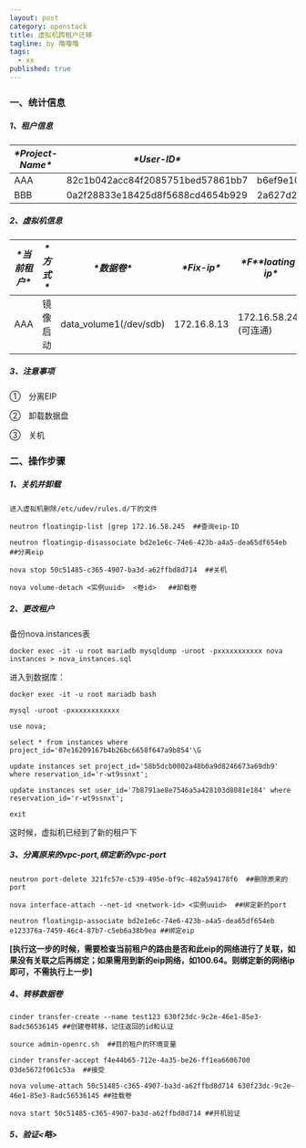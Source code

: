 ```yaml
---
layout: post
category: openstack
title: 虚拟机跨租户迁移
tagline: by 噜噜噜
tags: 
  - xx
published: true
---
```




<!--more-->

### 一、统计信息

##### 1、租户信息

| ***\*Project-Name\**** | ***\*User-ID\****                | ***\*Project-ID\****             |
| ---------------------- | -------------------------------- | -------------------------------- |
| AAA                    | 82c1b042acc84f2085751bed57861bb7 | b6ef9e1025574dd48357c0acc345ddc2 |
| BBB                    | 0a2f28833e18425d8f5688cd4654b929 | 2a627d2e871042f08cad08663758d968 |

##### 2、虚拟机信息

| ***\*当前租户\**** | ***\*方式\**** | ***\*数据卷\****       | ***\*Fix-ip\**** | ***\*F\*******\*loating-ip\**** |
| ------------------ | -------------- | ---------------------- | ---------------- | ------------------------------- |
| AAA                | 镜像启动       | data_volume1(/dev/sdb) | 172.16.8.13      | 172.16.58.245 (可连通)          |

##### 3、注意事项

①　分离EIP

②　卸载数据盘

③　关机

### 二、操作步骤

##### 1、关机并卸载

```
进入虚拟机删除/etc/udev/rules.d/下的文件

neutron floatingip-list |grep 172.16.58.245  ##查询eip-ID

neutron floatingip-disassociate bd2e1e6c-74e6-423b-a4a5-dea65df654eb  ##分离eip

nova stop 50c51485-c365-4907-ba3d-a62ffbd8d714  ##关机

nova volume-detach <实例uuid>  <卷id>   ##卸载卷
```



##### 2、更改租户

备份nova.instances表

```
docker exec -it -u root mariadb mysqldump -uroot -pxxxxxxxxxxx nova instances > nova_instances.sql
```

进入到数据库：

```
docker exec -it -u root mariadb bash

mysql -uroot -pxxxxxxxxxxxx

use nova;

select * from instances where project_id='07e16209167b4b26bc6658f647a9b854'\G

update instances set project_id='58b5dcb0002a48b0a9d8246673a69db9' where reservation_id='r-wt9ssnxt';

update instances set user_id='7b8791ae8e7546a5a428103d8081e184' where reservation_id='r-wt9ssnxt';

exit
```

这时候，虚拟机已经到了新的租户下

##### 3、分离原来的vpc-port,绑定新的vpc-port

```
neutron port-delete 321fc57e-c539-495e-bf9c-482a594178f6  ##删除原来的port

nova interface-attach --net-id <network-id> <实例uuid>  ##绑定新的port

neutron floatingip-associate bd2e1e6c-74e6-423b-a4a5-dea65df654eb e123376a-7459-46c4-87b7-c5eb6a38b9ea ##绑定eip
```

**[执行这一步的时候，需要检查当前租户的路由是否和此eip的网络进行了关联，如果没有关联之后再绑定；如果需用到新的eip网络，如100.64。则绑定新的网络ip即可，不需执行上一步]**

##### 4、转移数据卷

```
cinder transfer-create --name test123 630f23dc-9c2e-46e1-85e3-8adc56536145 ##创建卷转移，记住返回的id和认证

source admin-openrc.sh  ##目的租户的环境变量

cinder transfer-accept f4e44b65-712e-4a35-be26-ff1ea6606700 03de5672f061c53a  ##接受

nova volume-attach 50c51485-c365-4907-ba3d-a62ffbd8d714 630f23dc-9c2e-46e1-85e3-8adc56536145 ##挂载卷

nova start 50c51485-c365-4907-ba3d-a62ffbd8d714 ##开机验证
```



##### 5、验证<略>

